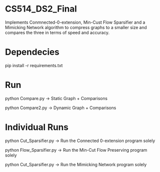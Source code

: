 # CS514_DS2_Final
Implements Conmnected-0-extension, Min-Cust Flow Sparsifier and a Mimicking Network algorithm to compress graphs to a smaller size and compares the three in terms of speed and accuracy.

# Dependecies
pip install -r requirements.txt

# Run 
python Compare.py -> Static Graph + Comparisons 

python Compare2.py -> Dynamic Graph + Comparisons 

# Individual Runs
python Cut_Sparsifier.py -> Run the Connected 0-extension program solely

python Flow_Sparsifier.py -> Run the Min-Cut Flow Preserving program solely

python Cut_Sparsifier.py -> Run the Mimicking Network program solely
